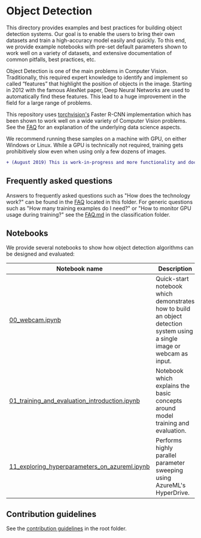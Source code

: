 # Object Detection

This directory provides examples and best practices for building object detection systems. Our goal is to enable the users to bring their own datasets and train a high-accuracy model easily and quickly. To this end, we provide example notebooks with pre-set default parameters shown to work well on a variety of datasets, and extensive documentation of common pitfalls, best practices, etc.

Object Detection is one of the main problems in Computer Vision. Traditionally, this required expert knowledge to identify and implement so called “features” that highlight the position of objects in the image. Starting in 2012 with the famous AlexNet paper, Deep Neural Networks are used to automatically find these features. This lead to a huge improvement in the field for a large range of problems.

This repository uses [torchvision's](https://pytorch.org/docs/stable/torchvision/index.html) Faster R-CNN implementation which has been shown to work well on a wide variety of Computer Vision problems. See the [FAQ](FAQ.md) for an explanation of the underlying data science aspects.

We recommend running these samples on a machine with GPU, on either Windows or Linux. While a GPU is technically not required, training gets prohibitively slow even when using only a few dozens of images.


```diff
+ (August 2019) This is work-in-progress and more functionality and documentation will be added continuously.
```


## Frequently asked questions

Answers to frequently asked questions such as "How does the technology work?" can be found in the [FAQ](FAQ.md) located in this folder. For generic questions such as "How many training examples do I need?" or "How to monitor GPU usage during training?" see the [FAQ.md](../classification/FAQ.md) in the classification folder.


## Notebooks

We provide several notebooks to show how object detection algorithms can be designed and evaluated:

| Notebook name | Description |
| --- | --- |
| [00_webcam.ipynb](./00_webcam.ipynb)| Quick-start notebook which demonstrates how to build an object detection system using a single image or webcam as input.
| [01_training_and_evaluation_introduction.ipynb](./01_training_and_evaluation_introduction.ipynb)| Notebook which explains the basic concepts around model training and evaluation.|
| [11_exploring_hyperparameters_on_azureml.ipynb](./11_exploring_hyperparameters_on_azureml.ipynb)| Performs highly parallel parameter sweeping using AzureML's HyperDrive. |


## Contribution guidelines

See the [contribution guidelines](../../CONTRIBUTING.md) in the root folder.
